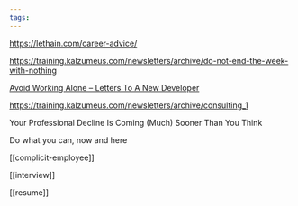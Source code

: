 ```yaml
---
tags:  
---
```




<https://lethain.com/career-advice/>

<https://training.kalzumeus.com/newsletters/archive/do-not-end-the-week-with-nothing>

[Avoid Working Alone – Letters To A New Developer](https://letterstoanewdeveloper.com/2019/06/24/avoid-working-alone/)

<https://training.kalzumeus.com/newsletters/archive/consulting_1>

Your Professional Decline Is Coming (Much) Sooner Than You Think

Do what you can, now and here 

[[complicit-employee]]

[[interview]]

[[resume]]
